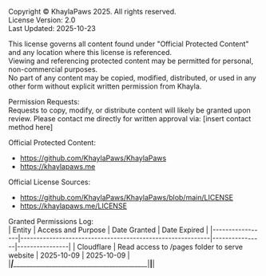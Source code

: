 Copyright © KhaylaPaws 2025. All rights reserved.  
License Version: 2.0  
Last Updated: 2025-10-23  


This license governs all content found under "Official Protected Content" and any location where this license is referenced.  
Viewing and referencing protected content may be permitted for personal, non-commercial purposes.  
No part of any content may be copied, modified, distributed, or used in any other form without explicit written permission from Khayla.  


Permission Requests:  
Requests to copy, modify, or distribute content will likely be granted upon review. Please contact me directly for written approval via: [insert contact method here]  


Official Protected Content:  
- https://github.com/KhaylaPaws/KhaylaPaws  
- https://khaylapaws.me  


Official License Sources:
- https://github.com/KhaylaPaws/KhaylaPaws/blob/main/LICENSE  
- https://khaylapaws.me/LICENSE  


Granted Permissions Log:  
| Entity          | Access and Purpose                                        | Date Granted   | Date Expired   |
|-----------------|-----------------------------------------------------------|----------------|----------------|
| Cloudflare      | Read access to /pages folder to serve website             | 2025-10-09     | 2025-10-09     |
|_________________|___________________________________________________________|________________|________________|
